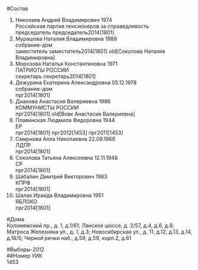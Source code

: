 #Состав  
1. Николаев Андрей Владимирович 1974  
    Российская партия пенсионеров за справедливость  
    председатель председатель2014[1801]  
2. Мурашова Наталия Владимировна 1989  
    собрание-дом  
    заместитель заместитель2014[1801] old[Соколова Наталия Владимировна]  
3. Морозова Наталья Константиновна 1971  
    ПАТРИОТЫ РОССИИ  
    секретарь секретарь2014[1801]  
4. Дежурина Екатерина Александровна 05.12.1978  
    собрание-дом  
    прг2014[1801]  
5. Дианова Анастасия Валериевна 1986  
    КОММУНИСТЫ РОССИИ  
    прг2014[1801] old[Вовк Анастасия Валериевна]  
6. Плавинская Людмила Федоровна 1944  
    ЕР  
    прг2014[1801] прг2012[1453] прг2011[1453]  
7. Смирнова Алла Николаевна 22.09.1968  
    ЛДПР  
    прг2014[1801]  
8. Соколова Татьяна Алексеевна 12.11.1948  
    СР  
    прг2014[1801]  
9. Шабалин Дмитрий Викторович 1983  
    КПРФ  
    прг2014[1801]  
10. Шалак Ираида Владимировна 1951  
    ЯБЛОКО  
    прг2014[1801]  
  
#Дома  
Коломяжский пр., д. 1, д.1/61;  Ланское шоссе, д. 2/57, д.4, д.6, д.8;  Матроса Железняка ул., д. 1, д.3;  Новосибирская ул., д. 11, д.12, д.13, д.14, д.18/5; Черной речки наб., д.59, д.59, корп.2, д.61  
  
#Выборы-2012  
##Номер УИК  
1453  
